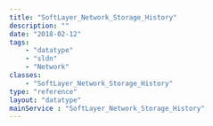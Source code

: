 ```yaml
---
title: "SoftLayer_Network_Storage_History"
description: ""
date: "2018-02-12"
tags:
    - "datatype"
    - "sldn"
    - "Network"
classes:
    - "SoftLayer_Network_Storage_History"
type: "reference"
layout: "datatype"
mainService : "SoftLayer_Network_Storage_History"
---
```

